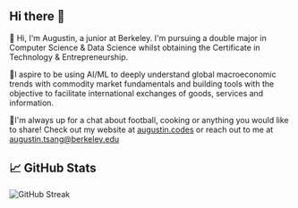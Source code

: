 ## Hi there 👋

👋 Hi, I'm Augustin, a junior at Berkeley. I'm pursuing a double major in Computer Science & Data Science whilst obtaining the Certificate in Technology & Entrepreneurship.

🔭I aspire to be using AI/ML to deeply understand global macroeconomic trends with commodity market fundamentals and building tools with the objective to facilitate international exchanges of goods, services and information.

💬I'm always up for a chat about football, cooking or anything you would like to share! Check out my website at [augustin.codes](augustin.codes) or reach out to me at [augustin.tsang@berkeley.edu](mailto:augustin.tsang@berkeley.edu)

## 📈 GitHub Stats

![GitHub Streak](https://github-readme-streak-stats.herokuapp.com/?user=augustintsang&theme=radical)


<!--
**augustintsang/augustintsang** is a ✨ _special_ ✨ repository because its `README.md` (this file) appears on your GitHub profile.

Here are some ideas to get you started:

- 🔭 I’m currently working on ...
- 🌱 I’m currently learning ...
- 👯 I’m looking to collaborate on ...
- 🤔 I’m looking for help with ...
- 💬 Ask me about ...
- 📫 How to reach me: ...
- 😄 Pronouns: ...
- ⚡ Fun fact: ...
-->
